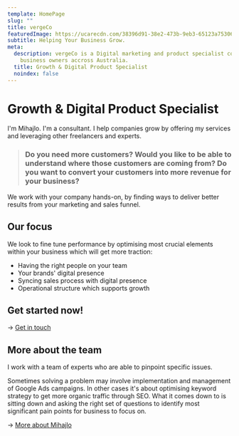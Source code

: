```yaml
---
template: HomePage
slug: ""
title: vergeCo
featuredImage: https://ucarecdn.com/38396d91-38e2-473b-9eb3-65123a75306e/-/crop/1632x2071/0,378/-/preview/
subtitle: Helping Your Business Grow.
meta:
  description: vergeCo is a Digital marketing and product specialist consulting
    business owners accross Australia.
  title: Growth & Digital Product Specialist
  noindex: false
---
```

# Growth & Digital Product Specialist

I'm Mihajlo. I'm a consultant. I help companies grow by offering my services and leveraging other freelancers and experts.

> ### Do you need more customers? Would you like to be able to understand where those customers are coming from? Do you want to convert your customers into more revenue for your business?

We work with your company hands-on, by finding ways to deliver better results from your marketing and sales funnel.

## Our focus

We look to fine tune performance by optimising most crucial elements within your business which will get more traction:

* Having the right people on your team
* Your brands' digital presence
* Syncing sales process with digital presence
* Operational structure which supports growth

## Get started now!

\-> [Get in touch](https://vergeco.netlify.app/contact/)

## More about the team

I work with a team of experts who are able to pinpoint specific issues.

Sometimes solving a problem may involve implementation and management of Google Ads campaigns. In other cases it's about optimising keyword strategy to get more organic traffic through SEO. What it comes down to is sitting down and asking the right set of questions to identify most significant pain points for business to focus on.

\-> [More about Mihajlo](https://www.linkedin.com/in/naumovic/)